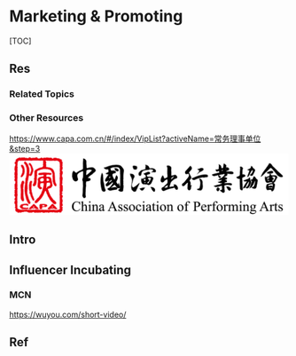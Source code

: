 # Marketing & Promoting

[TOC]



## Res
### Related Topics


### Other Resources
https://www.capa.com.cn/#/index/VipList?activeName=常务理事单位&step=3
![](../../../../../Assets/Pics/Pasted%20image%2020240706152904.png)



## Intro



## Influencer Incubating
### MCN
https://wuyou.com/short-video/



## Ref
[赤子研报06：中国娱乐直播行业研究报告——赤子观点]: https://36kr.com/p/2492071226957700

